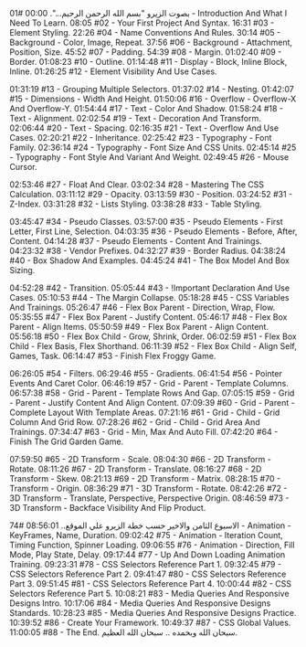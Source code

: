 بصوت الزيرو "بسم الله الرحمن الرحيم...". 00:00  #01 - Introduction And What I Need To Learn. 
08:05  #02 - Your First Project And Syntax. 
16:31  #03 - Element Styling. 
22:26  #04 - Name Conventions And Rules. 
30:14  #05 - Background - Color, Image, Repeat. 
37:56  #06 - Background - Attachment, Position, Size. 
45:52  #07 - Padding. 
54:39  #08 - Margin. 
01:02:40 #09 - Border. 
01:08:23 #10 - Outline. 
01:14:48 #11 - Display - Block, Inline Block, Inline. 
01:26:25 #12 - Element Visibility And Use Cases. 

01:31:19 #13 - Grouping Multiple Selectors. 
01:37:02 #14 - Nesting. 
01:42:07 #15 - Dimensions - Width And Height. 
01:50:06 #16 - Overflow - Overflow-X And Overflow-Y. 
01:54:44 #17 - Text - Color And Shadow. 
01:58:24 #18 - Text - Alignment. 
02:02:54 #19 - Text - Decoration And Transform. 
02:06:44 #20 - Text - Spacing. 
02:16:35 #21 - Text - Overflow And Use Cases. 
02:20:21 #22 - Inheritance. 
02:25:42 #23 - Typography - Font Family. 
02:36:14 #24 - Typography - Font Size And CSS Units. 
02:45:14 #25 - Typography - Font Style And Variant And Weight. 
02:49:45 #26 - Mouse Cursor.

02:53:46 #27 - Float And Clear. 
03:02:34 #28 - Mastering The CSS Calculation. 
03:11:12 #29 - Opacity. 
03:13:59 #30 - Position. 
03:24:52 #31 - Z-Index. 
03:31:28 #32 - Lists Styling. 
03:38:28 #33 - Table Styling. 

03:45:47 #34 - Pseudo Classes. 
03:57:00 #35 - Pseudo Elements - First Letter, First Line, Selection. 
04:03:35 #36 - Pseudo Elements - Before, After, Content. 
04:14:28 #37 - Pseudo Elements - Content And Trainings. 
04:23:32 #38 - Vendor Prefixes. 
04:32:27 #39 - Border Radius. 
04:38:24 #40 - Box Shadow And Examples. 
04:45:24 #41 - The Box Model And Box Sizing. 



04:52:28 #42 - Transition. 
05:05:44 #43 - !Important Declaration And Use Cases. 
05:10:53 #44 - The Margin Collapse. 
05:18:28 #45 - CSS Variables And Trainings. 
05:26:47 #46 - Flex Box Parent - Direction, Wrap, Flow. 
05:35:55 #47 - Flex Box Parent - Justify Content. 
05:46:17 #48 - Flex Box Parent - Align Items. 
05:50:59 #49 - Flex Box Parent - Align Content. 
05:56:18 #50 - Flex Box Child - Grow, Shrink, Order. 
06:02:59 #51 - Flex Box Child - Flex Basis, Flex Shorthand. 
06:11:39 #52 - Flex Box Child - Align Self, Games, Task. 
06:14:47 #53 - Finish Flex Froggy Game. 

06:26:05 #54 - Filters. 
06:29:46 #55 - Gradients. 
06:41:54 #56 - Pointer Events And Caret Color. 
06:46:19 #57 - Grid - Parent - Template Columns. 
06:57:38 #58 - Grid - Parent - Template Rows And Gap. 
07:05:15 #59 - Grid - Parent - Justify Content And Align Content. 
07:09:39 #60 - Grid - Parent - Complete Layout With Template Areas. 
07:21:16 #61 - Grid - Child - Grid Column And Grid Row. 
07:28:26 #62 - Grid - Child - Grid Area And Trainings. 
07:34:47 #63 - Grid - Min, Max And Auto Fill. 
07:42:20 #64 - Finish The Grid Garden Game. 

07:59:50 #65 - 2D Transform - Scale. 
08:04:30 #66 - 2D Transform - Rotate. 
08:11:26 #67 - 2D Transform - Translate. 
08:16:27 #68 - 2D Transform - Skew. 
08:21:13 #69 - 2D Transform - Matrix. 
08:28:15 #70 - Transform - Origin. 
08:36:29 #71 - 3D Transform - Rotate. 
08:42:26 #72 - 3D Transform - Translate, Perspective, Perspective Origin. 
08:46:59 #73 - 3D Transform - Backface Visibility And Flip Product. 

الاسبوع الثامن والاخير حسب خطة الزيرو علي الموقع..
08:56:01 #74 - Animation - KeyFrames, Name, Duration. 
09:02:42 #75 - Animation - Iteration Count, Timing Function, Spinner Loading. 
09:06:55 #76 - Animation - Direction, Fill Mode, Play State, Delay. 
09:17:44 #77 - Up And Down Loading Animation Training. 
09:23:31 #78 - CSS Selectors Reference Part 1. 
09:32:45 #79 - CSS Selectors Reference Part 2. 
09:41:47 #80 - CSS Selectors Reference Part 3. 
09:51:45 #81 - CSS Selectors Reference Part 4. 
10:00:44 #82 - CSS Selectors Reference Part 5. 
10:08:21 #83 - Media Queries And Responsive Designs Intro. 
10:17:06 #84 - Media Queries And Responsive Designs Standards. 
10:28:23 #85 - Media Queries And Responsive Designs Practice. 
10:39:52 #86 - Create Your Framework. 
10:49:37 #87 - CSS Global Values. 
11:00:05 #88 - The End.
سبحان الله وبحمده .. سبحان الله العظيم.